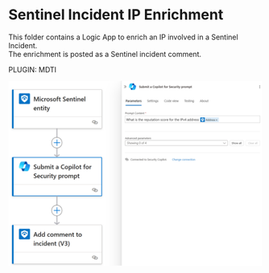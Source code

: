 # Sentinel Incident IP Enrichment

This folder contains a Logic App to enrich an IP involved in a Sentinel Incident. <br>
The enrichment is posted as a Sentinel incident comment.

PLUGIN: MDTI

<div align="center">
  <img src="https://github.com/mariocuomo/Experimenting-With-Security-Copilot/blob/main/img/Sentinel-IncidentIPEnrichment/logicappschema.png" width="800">
</div>
